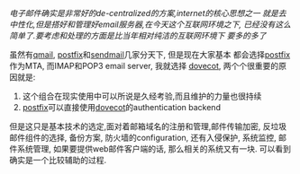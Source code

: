 *电子邮件确实是非常好的de-centralized的方案,internet的核心思想之一
 就是去中性化,但是搭好和管理好email服务器,在今天这个互联网环境之下,
 已经没有这么简单了.要考虑和处理的方面是比当年相对纯洁的互联网环境下
 要多的多了*

虽然有[qmail], [postfix]和[sendmail]几家分天下, 但是现在大家基本
都会选择[postfix]作为MTA, 而IMAP和POP3 email server, 我就选择
[dovecot], 两个个很重要的原因就是:

1.  这个组合在现实使用中可以所说是久经考验,而且维护的力量也很持续
2.  [postfix]可以直接使用[dovecot]的authentication backend

但是这只是基本技术的选定,面对着邮箱域名的注册和管理,邮件传输加密,
反垃圾邮件组件的选择, 备份方案, 防火墙的configuration, 
还有入侵保护, 系统监控, 邮件系统管理, 如果要提供web邮件客户端的话,
那么相关的系统又有一块. 可以看到确实是一个比较辅助的过程.


[dovecot]: http://dovecot.org/ "dovecot official site"
[intodns]: http://www.intodns.com "intodns"
[postfix]: http://www.postfix.org "postfix official site"
[qmail]: http://cr.yp.to/qmail.html "qmail official site"
[sendmail]: http://www.sendmail.com/sm/open_source "sendmail official site"
[mailinabox]: https://mailinabox.email "mail in a box official site" 